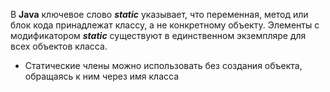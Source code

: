 
В **Java** ключевое слово ***static*** указывает, что переменная, метод или блок кода принадлежат классу, а не конкретному объекту. Элементы с модификатором ***static*** существуют в единственном экземпляре для всех объектов класса. 

- Статические члены можно использовать без создания объекта, обращаясь к ним через имя класса
